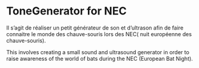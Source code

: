 # ToneGenerator for NEC
Il s’agit de réaliser un petit générateur de son et d’ultrason afin de faire connaitre le monde des chauve-souris lors des NEC( nuit européenne des chauve-souris).

This involves creating a small sound and ultrasound generator in order to raise awareness of the world of bats during the NEC (European Bat Night).
